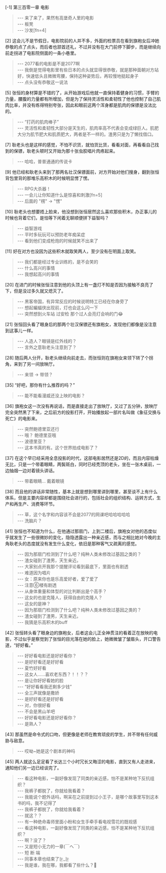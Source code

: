 
[-1] 第三百零一章 电影
>--- 来了来了，果然有高堡奇人里的电影<br>
>--- 板凳<br>
>--- 沙发[fn=4]<br>

[2] 这会儿不是节假日，电影院前的人并不多，外面的检票员在看到旗袍女后冲她恭敬的点了点头，而后者也颔首还礼，不过并没有在大门前停下脚步，而是继续向前走拐进了电影院侧面的一条小巷里。
>--- 2077看的电影是不是2077啊<br>
>--- 我倒是觉得电影里有些日本的点头就显得很恭敬，就是那种面朝对方站好，快速低头且微微弯腰，保持这种姿势后，再较慢地挺起身子<br>
>--- 点头没有恭敬这一说法<br>

[5] 张恒的身材算是不错的了，从开始游戏后他就一直保持着健身的习惯，手臂的力量，腰腹的力量都有所增加，但是为了保持灵活性和柔韧性了他也控制了自己肌肉比率，并没有练得特别夸张，因此和眼前这两个浑身都是肌肉的保镖是没法比的。
>--- “打药的肌肉棒子”<br>
>--- 灵活性和柔韧性大部分是天生的，肌肉率高不代表会变成绿巨人。肌肥大分为肌节肥大和肌质肥大，两者是不一样的。渣男只是为了懒找借口。<br>

[7] 耿老头也是这样的感觉，不怕不识货，就怕货比货，看看对面，再看看自己找到的保镖，耿老头顿时又开始为那十张虫胶唱片肉疼起来。
>--- 哈哈，普普通通的传说卡<br>

[9] 他已经和耿老头来到了那两名壮汉保镖面前，对方开始对他们搜身，翻到张恒背包里背的那堆乐高积木的时候明显愣了愣。
>--- RPG大杀器！<br>
>--- 一会儿让你知道什么是惊喜和刺激[fn=5]<br>
>--- 后面的 "楞" -> "愣"<br>

[10] 耿老头也想要捂上脸来，他没想到张恒居然这么喜欢那些积木，办正事儿的时候也背着它们，是怕等下闲着无聊顺便拼下益智吗？
>--- 益智游戏<br>
>--- 平时多玩玩可以预防老年痴呆症<br>
>--- 看到他们变成枪炮的时候就笑不出来了<br>

[11] 好在对方也没因为这些积木就取笑两人，至少没有在明面上取笑。
>--- 我们都是经过专业训练的，是不会笑的<br>
>--- 什么高兴的事情<br>
>--- 我想起高兴的事情<br>

[20] 在进门的时候张恒注意到他的头顶上有一盏灯不知是否因为接触不良亮了下，但是没过多久就又熄灭了。
>--- 黑客帝国，有异常反应的时候说明特工已经在你身旁了<br>
>--- 想起蝙蝠侠出现前，灯也会这么闪一下<br>
>--- 突然想到火车站 过安检 那个过人会亮灯会响的门😂<br>

[21] 张恒回头看了眼身后的那两个壮汉保镖还有旗袍女，发现他们都像是没注意到这事儿一样。
>--- 人造人？眼镜是红外线的？<br>
>--- 言外之意耿老头注意到了？<br>

[28] 随后两人分开，耿老头继续向前走去，而张恒则在旗袍女来领下转了个拐角，来到了另一间放映厅。
>--- 来领 -> 带领？<br>

[35] “好吧，那你有什么推荐的吗？”
>--- 能不能看漫威还没上映的电影？<br>

[36] 旗袍女这一次没有再说话，而是直接走出了放映厅，又过了五分钟，放映厅完全突然黑了下来，之后前方的投影打开，开始播放起一部片名叫做《象征交换与死亡》的电影来。
>--- 突然鲍德里亚还行<br>
>--- 哦？ 鲍德里亚哦<br>
>--- 波德里亚？<br>
>--- 这本书真的有。这个世界拍成电影了？<br>

[37] 在这个早已经采用全息投影的时代，这部电影居然还是2D的，而且内容枯燥无比，只是一个带着眼睛，两鬓斑白，同时已经秃顶的老头，坐在一张木桌前，一边抽烟一边对着镜头讲话。
>--- 带着眼睛…
戴着眼镜<br>

[38] 而且他的讲话非常随性，基本上就是想到哪里讲到哪里，甚至谈不上有什么体系，但是主要内容却都是围绕社会进行的，包括社会的组织结构、运转方式，生产和再生产、消费等环节。
>--- 草，这个名字和内容该不会是2077的网课吧哈哈哈哈哈<br>
>--- 洗脑片？<br>

[41] 张恒也不知道为什么，在他通过那扇门，上到二楼后，旗袍女对他的态度似乎就发生了一些很微妙的变化，隐隐透露出一种亲近感，而与之相比她对今晚的主角耿老头的态度就没有发生什么变化，依旧是那种客气又疏离的感觉。
>--- 因为那扇门检测到了什么吧？纯种人类未修改过基因之类的？<br>
>--- 渣女碰到了渣男，天生亲近。<br>
>--- 大家别点开我那个提醒评论看到最底下，里面也有剧透<br>
>--- 难道因为唱片<br>
>--- 女：原来你也是乐高爱好者，爱了爱了<br>
>--- 注意⑥楼有剧透<br>
>--- 从身体重量和体型的对比判断出是个高手？<br>
>--- 这女的也是克隆人，获得自由的克隆人？<br>
>--- 这女的是神？<br>
>--- 因为那扇门检测到了什么吧？纯种人类未修改过基因之类的？<br>
>--- 渣女碰到了渣男，天生亲近。<br>
>--- 我猜是乐高积木的buff<br>

[42] 张恒转头看了眼身边的旗袍女，后者这会儿正全神贯注的看着正在放映的电影，不过似乎是察觉到了张恒的目光落在她的脸上，她微微皱了皱眉头，开口警告道，“好好看。”
>--- 好好看电影还是好好看你？<br>
>--- 是好好看还是好好看<br>
>--- 夏竹好好看<br>
>--- 这女人……喜欢老东西？！！？？<br>
>--- 是让你好好看她的脸<br>
>--- “好好看看我还剩多少钱”<br>
>--- 全三声就像是撒娇<br>
>--- 是好好看还是好好看<br>
>--- 对，你很好看<br>
>--- 不会是黑山羊吧<br>
>--- 好好看电影还是好好看你？<br>
>--- 是熟人？<br>

[43] 那虽然是命令式的口吻，但更像是老师在教育顽皮的学生，并不带有任何威胁与敌意。
>--- 哎呦~她是这个剧本的神吗<br>

[45] 两人就这么足足看了长达三个小时冗长又晦涩的电影，直到又有人走进来，通知他们另一边已经谈完了。
>--- 看这种电影，一副好像发现了同类的亲近感，怕不是某种地下反抗组织？<br>
>--- 我裤子都脱了，你就给我看着？<br>
>--- 我能说个题外话吗，啊呆在之前提到过小王子，是哪个故事里写到这本书的吗，我不记得了<br>
>--- 我裤子都脱了，你就给我看着？<br>
>--- 就这？？<br>
>--- 有一种绝命毒师里面小粉和女生手牵手看电视雪花的既视感<br>
>--- 看这种电影，一副好像发现了同类的亲近感，怕不是某种地下反抗组织？<br>
>--- 啊？没了？<br>
>--- 又是短小无力的一章(￣へ￣)<br>
>--- 短  断  端<br>
>--- 同事本章也结束了눈_눈<br>
>--- 我是谁，我在哪，我都看了些什么？🤔<br>
